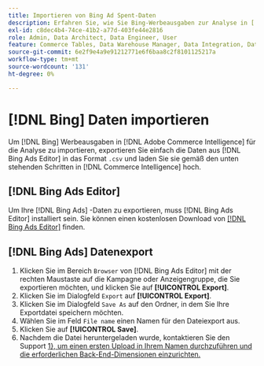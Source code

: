 ```yaml
---
title: Importieren von Bing Ad Spent-Daten
description: Erfahren Sie, wie Sie Bing-Werbeausgaben zur Analyse in [!DNL Commerce Intelligence] importieren.
exl-id: c8dec4b4-74ce-41b2-a77d-403fe44e2816
role: Admin, Data Architect, Data Engineer, User
feature: Commerce Tables, Data Warehouse Manager, Data Integration, Data Import/Export
source-git-commit: 6e2f9e4a9e91212771e6f6baa8c2f8101125217a
workflow-type: tm+mt
source-wordcount: '131'
ht-degree: 0%

---
```


# [!DNL Bing] Daten importieren

Um [!DNL Bing] Werbeausgaben in [!DNL Adobe Commerce Intelligence] für die Analyse zu importieren, exportieren Sie einfach die Daten aus [!DNL Bing Ads Editor] in das Format `.csv` und laden Sie sie gemäß den unten stehenden Schritten in [!DNL Commerce Intelligence] hoch.

## [!DNL Bing Ads Editor]

Um Ihre [!DNL Bing Ads] -Daten zu exportieren, muss [!DNL Bing Ads Editor] installiert sein. Sie können einen kostenlosen Download von [[!DNL Bing Ads Editor]](https://about.ads.microsoft.com/en-us/solutions/tools/editor) finden.

## [!DNL Bing Ads] Datenexport

1. Klicken Sie im Bereich `Browser` von [!DNL Bing Ads Editor] mit der rechten Maustaste auf die Kampagne oder Anzeigengruppe, die Sie exportieren möchten, und klicken Sie auf **[!UICONTROL Export]**.
1. Klicken Sie im Dialogfeld `Export` auf **[!UICONTROL Export]**.
1. Klicken Sie im Dialogfeld `Save As` auf den Ordner, in dem Sie Ihre Exportdatei speichern möchten.
1. Wählen Sie im Feld `File name` einen Namen für den Dateiexport aus.
1. Klicken Sie auf **[!UICONTROL Save]**.
1. Nachdem die Datei heruntergeladen wurde, kontaktieren Sie den Support [1}, um einen ersten Upload in Ihrem Namen durchzuführen und die erforderlichen Back-End-Dimensionen einzurichten.](https://experienceleague.adobe.com/docs/commerce-knowledge-base/kb/troubleshooting/miscellaneous/mbi-service-policies.html)
